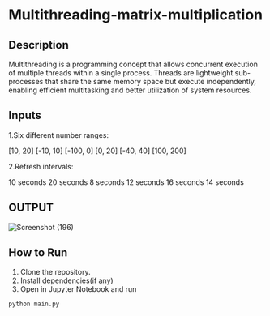 # Multithreading-matrix-multiplication
## Description
Multithreading is a programming concept that allows concurrent execution of multiple threads within a single process. Threads are lightweight sub-processes that share the same memory space but execute independently, enabling efficient multitasking and better utilization of system resources.

## Inputs 
1.Six different number ranges:

[10, 20]
[-10, 10]
[-100, 0]
[0, 20]
[-40, 40]
[100, 200]

2.Refresh intervals:

10 seconds
20 seconds
8 seconds
12 seconds
16 seconds
14 seconds

## OUTPUT
![Screenshot (196)](https://github.com/user-attachments/assets/fcfd252c-44b9-4167-bef1-70e4704b8cec)
## How to Run
1. Clone the repository.
2. Install dependencies(if any)
3. Open in Jupyter Notebook and run
 ```bash
python main.py
